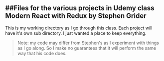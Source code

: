 ##Files for the various projects in Udemy class Modern React with Redux by Stephen Grider
---

This is my working directory as I go through this class. Each project will have it's own sub directory. I just wanted a place to keep everything. 

>Note: my code may differ from Stephen's as I experiment with things as I go along. So I make no guarantees that it will perform the same way that his code does.
